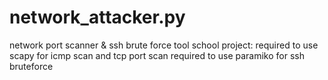 # network_attacker.py
network port scanner &amp; ssh brute force tool
school project:
required to use scapy for icmp scan and tcp port scan
required to use paramiko for ssh bruteforce
